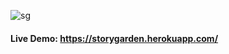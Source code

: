 ![sg](https://user-images.githubusercontent.com/14056189/118710546-43369380-b840-11eb-8082-43d80f93ff1a.png)

#### Live Demo: https://storygarden.herokuapp.com/
